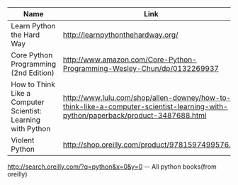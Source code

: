 Name | Link
------------ | ------------- 
Learn Python the Hard Way | http://learnpythonthehardway.org/
Core Python Programming (2nd Edition) | http://www.amazon.com/Core-Python-Programming-Wesley-Chun/dp/0132269937
How to Think Like a Computer Scientist: Learning with Python | http://www.lulu.com/shop/allen-downey/how-to-think-like-a-computer-scientist-learning-with-python/paperback/product-3487688.html
Violent Python | http://shop.oreilly.com/product/9781597499576.do
http://search.oreilly.com/?q=python&x=0&y=0 -- All python books(from oreilly)
